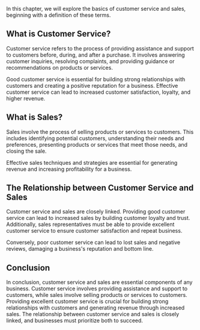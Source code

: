 
In this chapter, we will explore the basics of customer service and sales, beginning with a definition of these terms.

What is Customer Service?
-------------------------

Customer service refers to the process of providing assistance and support to customers before, during, and after a purchase. It involves answering customer inquiries, resolving complaints, and providing guidance or recommendations on products or services.

Good customer service is essential for building strong relationships with customers and creating a positive reputation for a business. Effective customer service can lead to increased customer satisfaction, loyalty, and higher revenue.

What is Sales?
--------------

Sales involve the process of selling products or services to customers. This includes identifying potential customers, understanding their needs and preferences, presenting products or services that meet those needs, and closing the sale.

Effective sales techniques and strategies are essential for generating revenue and increasing profitability for a business.

The Relationship between Customer Service and Sales
---------------------------------------------------

Customer service and sales are closely linked. Providing good customer service can lead to increased sales by building customer loyalty and trust. Additionally, sales representatives must be able to provide excellent customer service to ensure customer satisfaction and repeat business.

Conversely, poor customer service can lead to lost sales and negative reviews, damaging a business's reputation and bottom line.

Conclusion
----------

In conclusion, customer service and sales are essential components of any business. Customer service involves providing assistance and support to customers, while sales involve selling products or services to customers. Providing excellent customer service is crucial for building strong relationships with customers and generating revenue through increased sales. The relationship between customer service and sales is closely linked, and businesses must prioritize both to succeed.

